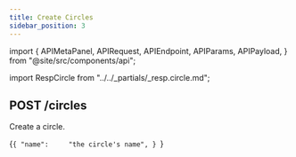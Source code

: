 ```yaml
---
title: Create Circles
sidebar_position: 3
---
```


import {
  APIMetaPanel,
  APIRequest,
  APIEndpoint,
  APIParams,
  APIPayload,
} from "@site/src/components/api";

import RespCircle from "../../_partials/_resp.circle.md";

## POST /circles

Create a circle.

<APIEndpoint url="/circles" />

<APIMetaPanel scope="CIRCLES:WRITE" />

<APIPayload>{`{
  "name":     "the circle's name",
}
`}</APIPayload>

<APIRequest
  title="Create a Circle"
  method="POST"
  url='/circles --data &apos;{"name": "Circle Name"}&apos;'
/>

<RespCircle />
